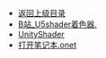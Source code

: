 - [返回上级目录](../_sidebar.md)
- [B站_U5shader着色器.](B站_U5shader着色器.one)
- [UnityShader](UnityShader.md)
- [打开笔记本.onet](打开笔记本.onetoc2)